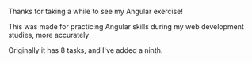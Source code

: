 Thanks for taking a while to see my Angular exercise!

This was made for practicing Angular skills during my web development studies, more accurately

Originally it has 8 tasks, and I've added a ninth.
